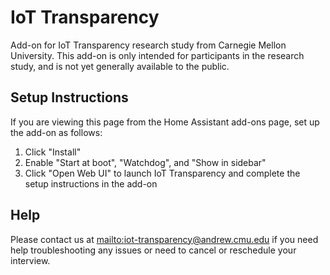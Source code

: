 # IoT Transparency

Add-on for IoT Transparency research study from Carnegie Mellon University.
This add-on is only intended for participants in the research study, and is not yet generally available to the public.

## Setup Instructions

If you are viewing this page from the Home Assistant add-ons page, set up the add-on as follows:

1. Click "Install"
2. Enable "Start at boot", "Watchdog", and "Show in sidebar"
3. Click "Open Web UI" to launch IoT Transparency and complete the setup instructions in the add-on

## Help

Please contact us at [mailto:iot-transparency@andrew.cmu.edu](iot-transparency@andrew.cmu.edu) if you need help troubleshooting any issues or need to cancel or reschedule your interview.
